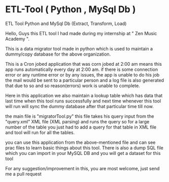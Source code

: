 # ETL-Tool ( Python , MySql Db )
ETL Tool Python and MySql Db (Extract, Transform, Load)

Hello, Guys this ETL tool I had made during my internship at " Zen Music Academy ".

This is a data migrator tool made in python which is used to maintain a dummy/copy database for the above organization.

This is a Cron jobed application that was corn jobed at 2:00 am means this app runs automatically every day at 2:00 am. if there is some connection error or any runtime error or by any issues, the app is unable to do his job the mail would be sent to a particular person and a log file is also generated that due to so and so reason(errors) work is unable to complete.

Here in this application we also maintain a lookup table which has data that last time when this tool runs successfully and next time whenever this tool will run will sync the dummy database after that particular time till now.

the main file is "migratorTool.py" this file takes his query input from the "query.xml" XML file (XML parsing) and runs the query so for a large number of the table you just had to add a query for that table in XML file and tool will run for all the tables.

you can use this application from the above-mentioned file and can see prac files to learn basic things about this tool. There is also a dump SQL file which you can import in your MySQL DB and you will get a dataset for this tool  

For any suggestion/improvement in this, you are most welcome, just send me a pull request
